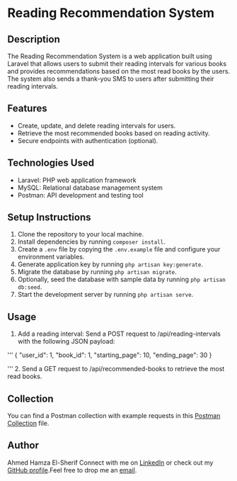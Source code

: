 # Reading Recommendation System

## Description
The Reading Recommendation System is a web application built using Laravel that allows users to submit their reading intervals for various books and provides recommendations based on the most read books by the users. The system also sends a thank-you SMS to users after submitting their reading intervals.

## Features
- Create, update, and delete reading intervals for users.
- Retrieve the most recommended books based on reading activity.
- Secure endpoints with authentication (optional).

## Technologies Used
- Laravel: PHP web application framework
- MySQL: Relational database management system
- Postman: API development and testing tool

## Setup Instructions
1. Clone the repository to your local machine.
2. Install dependencies by running `composer install`.
3. Create a `.env` file by copying the `.env.example` file and configure your environment variables.
4. Generate application key by running `php artisan key:generate`.
5. Migrate the database by running `php artisan migrate`.
6. Optionally, seed the database with sample data by running `php artisan db:seed`.
7. Start the development server by running `php artisan serve`.

## Usage
1. Add a reading interval: Send a POST request to /api/reading-intervals with the following JSON payload:

'''
{
    "user_id": 1,
    "book_id": 1,
    "starting_page": 10,
    "ending_page": 30
}

'''
2. Send a GET request to /api/recommended-books to retrieve the most read books. 

## Collection

You can find a Postman collection with example requests in this [Postman Collection](https://github.com/0xelsherif/Reading-Recommendation-System/blob/master/postman_collection.json) file.

## Author

Ahmed Hamza El-Sherif
Connect with me on [LinkedIn](https://www.linkedin.com/in/0xelsherif/) or check out my [GitHub profile](https://github.com/0xelsherif/).Feel free to drop me an [email](mailto:dev.ahmedelsherif@gmail.com).